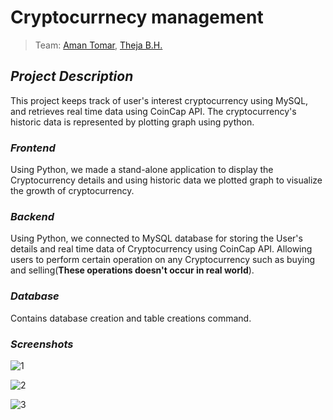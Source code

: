 # Cryptocurrnecy management 
 
> Team: [Aman Tomar](https://github.com/AmanT0mar), [Theja B.H.](https://github.com/thejabh)

## *Project Description*

This project keeps track of user's interest cryptocurrency using MySQL, and retrieves real time data using CoinCap API. The cryptocurrency's historic data is represented by plotting graph using python.

### *Frontend*

Using Python, we made a stand-alone application to display the Cryptocurrency details and using historic data we plotted graph to visualize the growth of cryptocurrency.

### *Backend*

Using Python, we connected to MySQL database for storing the User's details and real time data of Cryptocurrency using CoinCap API.
Allowing users to perform certain operation on any Cryptocurrency such as buying and selling(**These operations doesn't occur in real world**).

### *Database*

Contains database creation and table creations command.

### *Screenshots*


![1](https://github.com/AmanT0mar/Cryptocurrnecy-management/assets/75624000/ac739100-2ab7-4fe1-a9b3-eeb32644a795)


![2](https://github.com/AmanT0mar/Cryptocurrnecy-management/assets/75624000/cba880b2-2df0-48b3-bbc9-bf64436d07cf)


![3](https://github.com/AmanT0mar/Cryptocurrnecy-management/assets/75624000/28bbca46-b0e8-4e0e-a891-e8a61d271a4b)


